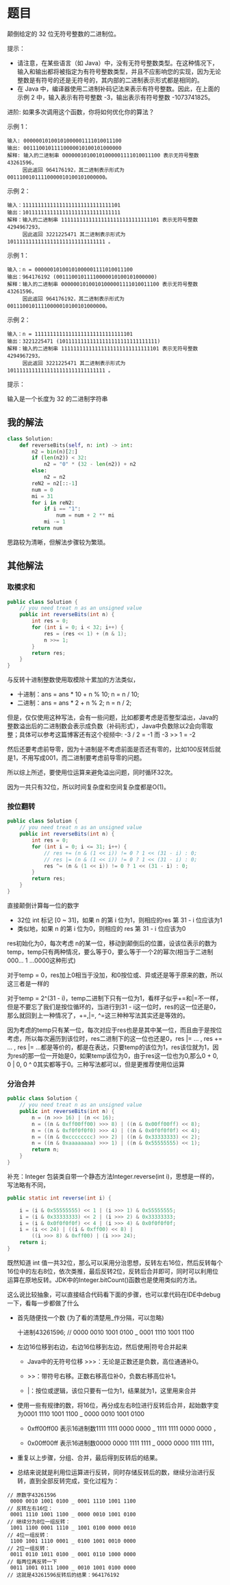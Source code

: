 # 题目

颠倒给定的 32 位无符号整数的二进制位。

提示：

- 请注意，在某些语言（如 Java）中，没有无符号整数类型。在这种情况下，输入和输出都将被指定为有符号整数类型，并且不应影响您的实现，因为无论整数是有符号的还是无符号的，其内部的二进制表示形式都是相同的。
- 在 Java 中，编译器使用二进制补码记法来表示有符号整数。因此，在上面的 示例 2 中，输入表示有符号整数 -3，输出表示有符号整数 -1073741825。

进阶:
如果多次调用这个函数，你将如何优化你的算法？

示例 1：

```
输入: 00000010100101000001111010011100
输出: 00111001011110000010100101000000
解释: 输入的二进制串 00000010100101000001111010011100 表示无符号整数 43261596，
     因此返回 964176192，其二进制表示形式为 00111001011110000010100101000000。
```


示例 2：

```
输入：11111111111111111111111111111101
输出：10111111111111111111111111111111
解释：输入的二进制串 11111111111111111111111111111101 表示无符号整数 4294967293，
     因此返回 3221225471 其二进制表示形式为 10111111111111111111111111111111 。
```


示例 1：

```
输入：n = 00000010100101000001111010011100
输出：964176192 (00111001011110000010100101000000)
解释：输入的二进制串 00000010100101000001111010011100 表示无符号整数 43261596，
     因此返回 964176192，其二进制表示形式为 00111001011110000010100101000000。
```


示例 2：

```
输入：n = 11111111111111111111111111111101
输出：3221225471 (10111111111111111111111111111111)
解释：输入的二进制串 11111111111111111111111111111101 表示无符号整数 4294967293，
     因此返回 3221225471 其二进制表示形式为 10111111111111111111111111111111 。
```


提示：

输入是一个长度为 32 的二进制字符串

## 我的解法

```python
class Solution:
    def reverseBits(self, n: int) -> int:
        n2 = bin(n)[2:]
        if (len(n2)) < 32:
            n2 = "0" * (32 - len(n2)) + n2
        else:
            n2 = n2
        reN2 = n2[::-1]
        num = 0
        mi = 31
        for i in reN2:
            if i == "1":
                num = num + 2 ** mi
            mi -= 1
        return num
```

思路较为清晰，但解法步骤较为繁琐。

## 其他解法

### 取模求和

```java
public class Solution {
    // you need treat n as an unsigned value
    public int reverseBits(int n) {
        int res = 0;
        for (int i = 0; i < 32; i++) {
            res = (res << 1) + (n & 1);
            n >>= 1;
        }
        return res;
    }
}
```

与反转十进制整数使用取模除十累加的方法类似，

- 十进制：ans = ans * 10 + n % 10; n = n / 10;
- 二进制：ans = ans * 2 + n % 2; n = n / 2;

但是，仅仅使用这种写法，会有一些问题，比如都要考虑是否整型溢出，Java的整数溢出后的二进制数会表示成负数（补码形式），Java中负数除以2会向零取整；具体可以参考这篇博客还有这个视频中: -3 / 2 = -1 而 -3 >> 1 = -2

然后还要考虑前导零，因为十进制是不考虑前面是否还有零的，比如100反转后就是1，不用写成001，而二进制要考虑前导零的问题。

所以综上所述，要使用位运算来避免溢出问题，同时循环32次。

因为一共只有32位，所以时间复杂度和空间复杂度都是O(1)。

###  按位翻转

```java
public class Solution {
    // you need treat n as an unsigned value
    public int reverseBits(int n) {
        int res = 0;
        for (int i = 0; i <= 31; i++) {            
            // res += (n & (1 << i)) != 0 ? 1 << (31 - i) : 0;
            // res |= (n & (1 << i)) != 0 ? 1 << (31 - i) : 0;
            res ^= (n & (1 << i)) != 0 ? 1 << (31 - i) : 0;
        }
        return res;
    }
}
```

直接颠倒计算每一位的数字

- 32位 int 标记 [0 ~ 31]，如果 n 的第 i 位为1，则相应的res 第 31 - i 位应该为1
- 类似地，如果 n 的第 i 位为0，则相应的 res 第 31 - i 位应该为0

res初始化为0，每次考虑 n的某一位，移动到颠倒后的位置，设该位表示的数为temp，temp只有两种情况，要么等于0，要么等于一个2的幂次(相当于二进制000... 1 ...0000这种形式)

对于temp = 0，res加上0相当于没加，和0按位或、异或还是等于原来的数，所以这三者是一样的

对于temp = 2^(31 - i)，temp二进制下只有一位为1，看样子似乎+=和|=不一样，但是不要忘了我们是按位循环的，当进行到31 - i这一位时，res的这一位还是0，那么就回到上一种情况了，+=,|=, ^=这三种种写法其实还是等效的。

因为考虑的temp只有某一位，每次对应于res也是是其中某一位，而且由于是按位考虑，所以每次遍历到该位时，res二进制下的这一位也还是0，res |= ... , res += ... , res |= ...都是等价的，都是在表达，只要temp的该位为1，res该位就为1，因为res的那一位一开始是0，如果temp该位为0，由于res这一位也为0,那么0 + 0, 0 | 0, 0 ^ 0其实都等于0。三种写法都可以，但是更推荐使用位运算

### 分治合并

```java
public class Solution {
    // you need treat n as an unsigned value
    public int reverseBits(int n) {
        n = (n >>> 16) | (n << 16); 
        n = ((n & 0xff00ff00) >>> 8) | ((n & 0x00ff00ff) << 8); 
        n = ((n & 0xf0f0f0f0) >>> 4) | ((n & 0x0f0f0f0f) << 4); 
        n = ((n & 0xcccccccc) >>> 2) | ((n & 0x33333333) << 2); 
        n = ((n & 0xaaaaaaaa) >>> 1) | ((n & 0x55555555) << 1); 
        return n;
    }
}
```

补充：Integer 包装类自带一个静态方法Integer.reverse(int i)，思想是一样的，写法略有不同，

```java
public static int reverse(int i) {

    i = (i & 0x55555555) << 1 | (i >>> 1) & 0x55555555;
    i = (i & 0x33333333) << 2 | (i >>> 2) & 0x33333333;
    i = (i & 0x0f0f0f0f) << 4 | (i >>> 4) & 0x0f0f0f0f;
    i = (i << 24) | ((i & 0xff00) << 8) |
        ((i >>> 8) & 0xff00) | (i >>> 24);
    return i;
}
```

既然知道 int 值一共32位，那么可以采用分治思想，反转左右16位，然后反转每个16位中的左右8位，依次类推，最后反转2位，反转后合并即可，同时可以利用位运算在原地反转。JDK中的Integer.bitCount()函数也是使用类似的方法。

这么说比较抽象，可以直接结合代码看下面的步骤，也可以拿代码在IDE中debug一下，看每一步都做了什么

- 首先随便找一个数 (为了看的清楚用_作分隔，可以忽略)

  十进制43261596;   // 0000 ‭0010 1001 0100 _ 0001 1110 1001 1100‬

- 左边16位移到右边，右边16位移到左边，然后使用|符号合并起来

	- Java中的无符号位移 >>>：无论是正数还是负数，高位通通补0。

	- \>>：带符号右移。正数右移高位补0，负数右移高位补1。

	- |：按位或逻辑，该位只要有一位为1，结果就为1，这里用来合并

- 使用一些有规律的数，将16位，再分成左右8位进行反转后合并，起始数字变为‭0001 1110 1001 1100 _ 0000 0010 1001 0100‬

	- 0xff00ff00 表示16进制数1111 1111 0000 0000 _ 1111 1111 0000 0000 ，

	- 0x00ff00ff 表示16进制数0000 0000 1111 1111 _ 0000 0000 1111 1111，

- 重复以上步骤，分组、合并，最后得到反转后的结果。

- 总结来说就是利用位运算进行反转，同时存储反转后的数，继续分治进行反转，直到全部反转完成，变化过程为：


```
// 原数字43261596
 0000 ‭0010 1001 0100 _ 0001 1110 1001 1100‬ 
// 反转左右16位：
‭ 0001 1110 1001 1100 _ 0000 0010 1001 0100‬ 
// 继续分为8位一组反转：
 1001 1100 0001 1110 _ 1001 0100 0000 0010
// 4位一组反转：
 1100 1001 1110 0001 _ 0100 1001 0010 0000‬
// 2位一组反转：
 0011 0110 1011 0100 _ 0001 0110 1000 0000
// 每两位再反转一下
‭ 0011 1001 0111 1000 _ 0010 1001 0100 0000‬‬
// 这就是43261596反转后的结果：‭964176192‬
```

